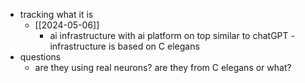   * tracking what it is 
    * [[2024-05-06]]
      * ai infrastructure with ai platform on top similar to chatGPT - infrastructure is based on C elegans
  * questions
    * are they using real neurons? are they from C elegans or what?